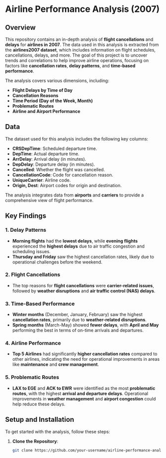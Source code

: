 # Airline Performance Analysis (2007)

## Overview

This repository contains an in-depth analysis of **flight cancellations** and **delays** for **airlines in 2007**. The data used in this analysis is extracted from the **airlines2007 dataset**, which includes information on flight schedules, cancellations, delays, and more. The goal of this project is to uncover trends and correlations to help improve airline operations, focusing on factors like **cancellation rates**, **delay patterns**, and **time-based performance**.

The analysis covers various dimensions, including:
- **Flight Delays by Time of Day**
- **Cancellation Reasons**
- **Time Period (Day of the Week, Month)**
- **Problematic Routes**
- **Airline and Airport Performance**

## Data

The dataset used for this analysis includes the following key columns:
- **CRSDepTime**: Scheduled departure time.
- **DepTime**: Actual departure time.
- **ArrDelay**: Arrival delay (in minutes).
- **DepDelay**: Departure delay (in minutes).
- **Cancelled**: Whether the flight was cancelled.
- **CancellationCode**: Code for cancellation reason.
- **UniqueCarrier**: Airline code.
- **Origin, Dest**: Airport codes for origin and destination.

The analysis integrates data from **airports** and **carriers** to provide a comprehensive view of flight performance.

## Key Findings

### 1. **Delay Patterns**
   - **Morning flights** had the **lowest delays**, while **evening flights** experienced the **highest delays** due to air traffic congestion and scheduling issues.
   - **Thursday and Friday** saw the highest cancellation rates, likely due to operational challenges before the weekend.

### 2. **Flight Cancellations**
   - The top reasons for **flight cancellations** were **carrier-related issues**, followed by **weather disruptions** and **air traffic control (NAS) delays**.

### 3. **Time-Based Performance**
   - **Winter months** (December, January, February) saw the highest **cancellation rates**, primarily due to **weather-related disruptions**.
   - **Spring months** (March-May) showed **fewer delays**, with **April and May** performing the best in terms of on-time arrivals and departures.

### 4. **Airline Performance**
   - **Top 5 Airlines** had significantly **higher cancellation rates** compared to other airlines, indicating the need for operational improvements in areas like **maintenance** and **crew management**.

### 5. **Problematic Routes**
   - **LAX to EGE** and **ACK to EWR** were identified as the most **problematic routes**, with the highest **arrival and departure delays**. Operational improvements in **weather management** and **airport congestion** could help reduce these delays.

## Setup and Installation

To get started with the analysis, follow these steps:

1. **Clone the Repository**:
   ```bash
   git clone https://github.com/your-username/airline-performance-analysis.git

